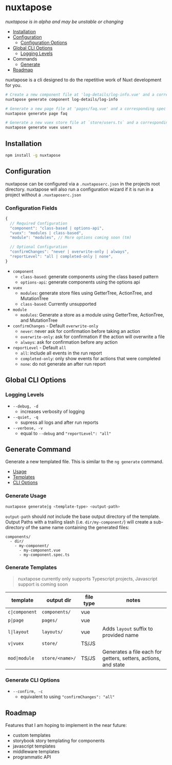 # nuxtapose

_nuxtapose is in alpha and may be unstable or changing_

- [Installation](#installation)
- [Configuration](#configuration)
  - [Configuration Options](#configuration-fields)
- [Global CLI Options](#global-cli-options)
  - [Logging Levels](#logging-levels)
- Commands
  - [Generate](#generate-command)
- [Roadmap](#roadmap)

nuxtapose is a cli designed to do the repetitive work of Nuxt development for you.

```sh
# Create a new component file at 'log-details/log-info.vue' and a corresponding spec file
nuxtapose generate component log-details/log-info

# Generate a new page file at 'pages/faq.vue' and a corresponding spec file
nuxtapose generate page faq

# Generate a new vuex store file at `store/users.ts` and a corresponding spec file
nuxtapose generate vuex users
```

## Installation

```sh
npm install -g nuxtapose
```

## Configuration

nuxtapose can be configured via a `.nuxtaposerc.json` in the projects root directory. nuxtapose will also run a configuration wizard if it is run in a project without a `.nuxtaposerc.json`

### Configuration Fields

```js
{
  // Required Configuration
  "component": "class-based | options-api",
  "vuex": "modules | class-based",
  "module": "modules", // More options coming soon (tm)

  // Optional Configuration
  "confirmChanges": "never | overwrite-only | always",
  "reportLevel": "all | completed-only | none",
}
```

- `component`
  - `class-based`: generate components using the class based pattern
  - `options-api`: generate components using the options api
- `vuex`
  - `modules`: generate store files using GetterTree, ActionTree, and MutationTree
  - `class-based`: Currently unsupported
- `module`
  - `modules`: Generate a store as a module using GetterTree, ActionTree, and MutationTree
- `confirmChanges` - Default `overwrite-only`
  - `never`: never ask for confirmation before taking an action
  - `overwrite-only`: ask for confirmation if the action will overwrite a file
  - `always`: ask for confirmation before any action
- `reportLevel` - Default `all`
  - `all`: include all events in the run report
  - `completed-only`: only show events for actions that were completed
  - `none`: do not generate an after run report

## Global CLI Options

### Logging Levels

- `--debug, -d`
  - increases verbosity of logging
- `--quiet, -q`
  - supress all logs and after run reports
- `--verbose, -v`
  - equal to  `--debug` and `"reportLevel": "all"`

## Generate Command

Generate a new templated file. This is similar to the `ng generate` command.

- [Usage](#generate-usage)
- [Templates](#generate-templates)
- [CLI Options](#generate-cli-options)

### Generate Usage

```sh
nuxtapose generate|g <template-type> <output-path>
```

`output-path` should *not* include the base output directory of the template. Output Paths with a trailing slash (i.e. `dir/my-component/`) will create a sub-directory of the same name containing the generated files:

```
components/
  - dir/
    - my-component/
      - my-component.vue
      - my-component.spec.ts
```

### Generate Templates

> nuxtapose currently only supports Typescript projects, Javascript support is coming soon

| template    | output dir      | file type | notes                                                          |
|-------------|-----------------|-----------|----------------------------------------------------------------|
| `c\|component` | `components/`   | vue       |                                                                |
| `p\|page`      | `pages/`        | vue       |                                                                |
| `l\|layout`    | `layouts/`      | vue       | Adds `layout` suffix to provided name                          |
| `v\|vuex`      | `store/`        | TS/JS     |                                                                |
| `mod\|module`    | `store/<name>/` | TS/JS     | Generates a file each for getters, setters, actions, and state |

### Generate CLI Options

- `--confirm, -c`
  - equivalent to using `"confirmChanges": "all"`


## Roadmap

Features that I am hoping to implement in the near future:

- custom templates
- storybook story templating for components
- javascript templates
- middleware templates
- programmatic API